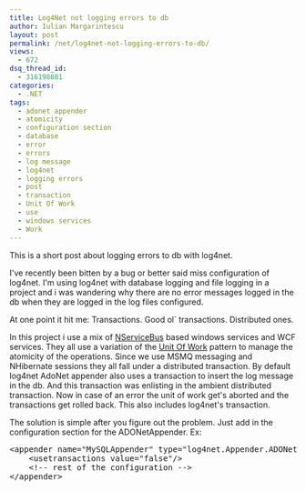 ```yaml
---
title: Log4Net not logging errors to db
author: Iulian Margarintescu
layout: post
permalink: /net/log4net-not-logging-errors-to-db/
views:
  - 672
dsq_thread_id:
  - 316198881
categories:
  - .NET
tags:
  - adonet appender
  - atomicity
  - configuration section
  - database
  - error
  - errors
  - log message
  - log4net
  - logging errors
  - post
  - transaction
  - Unit Of Work
  - use
  - windows services
  - Work
---
```

This is a short post about logging errors to db with log4net.

I've recently been bitten by a bug or better said miss configuration of log4net. I'm using log4net with database logging and file logging in a project and i was wandering why there are no error messages logged in the db when they are logged in the log files configured.

At one point it hit me: Transactions. Good ol\` transactions. Distributed ones.

In this project i use a mix of [NServiceBus][1] based windows services and WCF services. They all use a variation of the [Unit Of Work][2] pattern to manage the atomicity of the operations. Since we use MSMQ messaging and NHibernate sessions they all fall under a distributed transaction. By default log4net AdoNet appender also uses a transaction to insert the log message in the db. And this transaction was enlisting in the ambient distributed transaction. Now in case of an error the unit of work get's aborted and the transactions get rolled back. This also includes log4net's transaction.

The solution is simple after you figure out the problem. Just add <useTransactions value="false"/> in the configuration section for the ADONetAppender. Ex:

<pre class="brush:xml">&lt;appender name="MySQLAppender" type="log4net.Appender.ADONetAppender"&gt;
    &lt;usetransactions value="false"/&gt;
    &lt;!-- rest of the configuration --&gt;
&lt;/appender&gt;</pre>

 [1]: http://www.nservicebus.com "NServiceBus"
 [2]: http://martinfowler.com/eaaCatalog/unitOfWork.html "Unit Of Work"